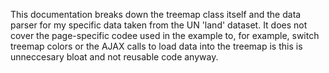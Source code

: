 This documentation breaks down the treemap class itself and the data parser for my specific data taken from the UN 'land' dataset. It does not cover the page-specific codee used in the example to, for example, switch treemap colors or the AJAX calls to load data into the treemap is this is unneccesary bloat and not reusable code anyway.